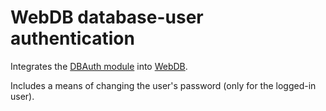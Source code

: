 # WebDB database-user authentication

Integrates the [DBAuth module](https://github.com/samwilson/kohana_dbauth)
into [WebDB](https://github.com/samwilson/kohana_webdb).

Includes a means of changing the user's password (only for the logged-in user).
